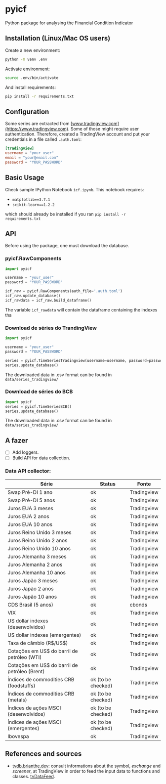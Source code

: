 # pyicf

Python package for analysing the Financial Condition Indicator

## Installation (Linux/Mac OS users)

Create a new environment:

```bash
python -m venv .env
```

Activate environment:

```bash
source .env/bin/activate
```

And install requirements:

```bash
pip install -r requirements.txt
```

## Configuration

Some series are extracted from [www.tradingview.com](https://www.tradingview.com). Some of those might require user authentication. Therefore, created a TradingView account and put your credentials in a file called `.auth.toml`:

```conf
[tradingview]
username = "your_user"
email = "your@email.com"
password = "YOUR_PASSWORD"
```
## Basic Usage

Check sample IPython Notebook `icf.ipynb`. This notebook requires:

- `matplotlib==3.7.1`
- `scikit-learn==1.2.2`

which should already be installed if you ran `pip install -r requirements.txt`

## API

Before using the package, one must download the database.

### pyicf.RawComponents

```python
import pyicf

username = "your_user"
password = "YOUR_PASSWORD"

icf_raw = pyicf.RawComponents(auth_file='.auth.toml')
icf_raw.update_database()
icf_rawdata = icf_raw.build_dataframe()
```

The variable `icf_rawdata` will contain the dataframe containing the indexes tha

### Download de séries do TrandingView

```python
import pyicf

username = "your_user"
password = "YOUR_PASSWORD"

series = pyicf.TimeSeriesTradingview(username=username, password=password)
series.update_database()
```

The downloaded data in .csv format can be found in `data/series_tradingview/`

### Download de séries do BCB

```python
import pyicf
series = pyicf.TimeSeriesBCB()
series.update_database()
```

The downloaded data in .csv format can be found in `data/series_tradingview/`

## A fazer

- [ ] Add loggers.
- [ ] Build API for data collection.

### Data API collector:

| Série                                         | Status            | Fonte       |
|-----------------------------------------------|-------------------|-------------|
| Swap Pré-DI 1 ano                             | ok                | Tradingview |
| Swap Pré-DI 5 anos                            | ok                | Tradingview |
| Juros EUA 3 meses                             | ok                | Tradingview |
| Juros EUA 2 anos                              | ok                | Tradingview |
| Juros EUA 10 anos                             | ok                | Tradingview |
| Juros Reino Unido 3 meses                     | ok                | Tradingview |
| Juros Reino Unido 2 anos                      | ok                | Tradingview |
| Juros Reino Unido 10 anos                     | ok                | Tradingview |
| Juros Alemanha 3 meses                        | ok                | Tradingview |
| Juros Alemanha 2 anos                         | ok                | Tradingview |
| Juros Alemanha 10 anos                        | ok                | Tradingview |
| Juros Japão 3 meses                           | ok                | Tradingview |
| Juros Japão 2 anos                            | ok                | Tradingview |
| Juros Japão 10 anos                           | ok                | Tradingview |
| CDS Brasil (5 anos)                           | ok                | cbonds      |
| VIX                                           | ok                | Tradingview |
| US dollar indexes (desenvolvidos)             | ok                | Tradingview |
| US dollar indexes (emergentes)                | ok                | Tradingview |
| Taxa de câmbio (R\$/US\$)                     | ok                | Tradingview |
| Cotações em US$ do barril de petróleo (WTI)   | ok                | Tradingview |
| Cotações em US$ do barril de petróleo (Brent) | ok                | Tradingview |
| Índices de commodities CRB (foodstuffs)       | ok (to be checked)| Tradingview |
| Índices de commodities CRB (metals)           | ok (to be checked)| Tradingview |
| Índices de ações MSCI (desenvolvidos)         | ok (to be checked)| Tradingview |
| Índices de ações MSCI (emergentes)            | ok (to be checked)| Tradingview |
| Ibovespa                                      | ok                | Tradingview |

## References and sources

- [tvdb.brianthe.dev](https://tvdb.brianthe.dev/): consult informations about the symbol, *exchange* and *screener*, at TradingView in order to feed the input data to functions and classes. [tvDataFeed](https://github.com/StreamAlpha/tvdatafeed).
